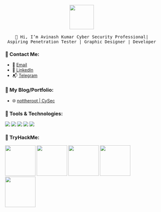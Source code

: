 
<p align="center">
  <img src="https://media.giphy.com/media/26tn33aiTi1jkl6H6/giphy.gif" width="80px">
  <br><br>
  <samp>
    👋 Hi, I’m Avinash Kumar  Cyber Security Professional| Aspiring Penetration Tester | Graphic Designer | Developer
  </samp>
</p>

### :satellite: Contact Me:

- 📧 [Email](mailto:avinash808.hitcsecs2020@gmail.com)
- 💼 [LinkedIn](https://www.linkedin.com/in/avinashk007/)
- 📬 [Telegram]()

### :notebook_with_decorative_cover: My Blog/Portfolio:

- 🌐 [nottheroot | CySec](https://nottheroot.in/)

### :wrench: Tools & Technologies:

![](https://img.shields.io/badge/OS-C-informational?style=flat&logo=linux&logoColor=white&color=2bbc8a)
![](https://img.shields.io/badge/OS-C++-informational?style=flat&logo=linux&logoColor=white&color=2bbc8a)
![](https://img.shields.io/badge/OS-JAVA-informational?style=flat&logo=linux&logoColor=white&color=2bbc8a)
![](https://img.shields.io/badge/OS-Linux-informational?style=flat&logo=linux&logoColor=white&color=2bbc8a)
![](https://img.shields.io/badge/Code-Python-informational?style=flat&logo=python&logoColor=white&color=2bbc8a)


### :pushpin: TryHackMe:
[<img src="https://tryhackme.com/img/badges/webbed.svg" width="100px">](https://tryhackme.com/p/avinash808)
[<img src="https://tryhackme.com/img/badges/securityawareness.svg" width="100px">](https://tryhackme.com/p/avinash808)
[<img src="https://tryhackme.com/img/badges/introtooffensivesecurity.svg" width="100px">](https://tryhackme.com/p/avinash808)
[<img src="https://tryhackme.com/img/badges/howthewebworks.svg" width="100px">](https://tryhackme.com/p/avinash808)
[<img src="https://tryhackme.com/img/badges/linux.svg" width="100px">](https://tryhackme.com/p/avinash808)
